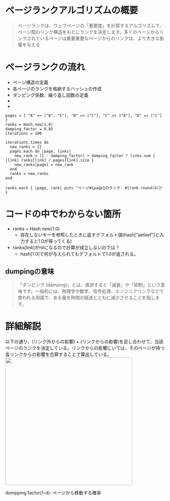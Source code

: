 # ページランクアルゴリズムの概要


> ページランクは、ウェブページの「重要度」を計算するアルゴリズムで、ページ間のリンク構造をもとにランクを決定します。多くのページからリンクされているページは重要重要なページからのリンクは、より大きな影響を与える

# ページランクの流れ
- ページ構造の定義
- 各ページのランクを格納するハッシュの作成
- ダンピング係数、繰り返し回数の定義
- 
-
```
pages = { "A" => ["B", "C"], "B" => ["C"], "C" => ["A"], "D" => ["C"] }
ranks = Hash.new(1.0)
damping_factor = 0.85
iterations = 100

iterations.times do
  new_ranks = {}
  pages.each do |page, links|
    new_rank = (1 - damping_factor) + damping_factor * links.sum { |link| ranks[link] / pages[link].size }
    new_ranks[page] = new_rank
  end
  ranks = new_ranks
end

ranks.each { |page, rank| puts "ページ#{page}のランク: #{rank.round(4)}" }
```
# コードの中でわからない箇所
- ranks = Hash.new(1.0)
  - 存在しないキーを参照したときに返すデフォルト値(hash["aefaef"]と入力すると1.0が帰ってくる)
- ranks[link]がnilになるので計算が成立しないのでは？
  - hash[1.0]で何が与えられてもデフォルトで1.0が返される。

## dumpingの意味
> 「ダンピング (damping)」とは、直訳すると「減衰」や「抑制」という意味です。一般的には、物理学や数学、信号処理、エンジニアリングなどで使われる用語で、ある量を時間の経過とともに減少させることを指します。

# 詳細解説
以下の通り、(リンク外からの影響) + (リンクからの影響)を足し合わせて、当該ページのランクを決定している。リンクからの影響にいては、そのページが持つ各リンクからの影響を合算することで算出している。
<img src= "/Users/a81906/TIL/20250224/Page_rank.png" width="400px">

dumpping factor(1-d): ページから移動する確率

